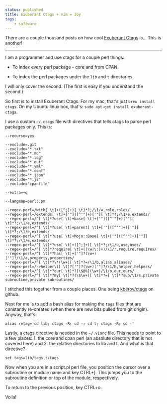 ```yaml
---
status: published
title: Exuberant Ctags + vim = Joy
tags:
    - software
---
```

There are a couple thousand posts on how cool [Exuberant Ctags](http://ctags.sourceforge.net/) is... This is another!

---
I am a programmer and use ctags for a couple perl things:

* To index every perl package - core and from CPAN.

* To index the perl packages under the `lib` and `t` directories.

I will only cover the second.  (The first is easy if you understand the second.)

So first is to install Exuberant Ctags.  For my mac, that's just `brew install ctags`.  On my Ubuntu linux box, that's: `sudo apt-get install exuberant-ctags`.

I use a custom `~/.ctags` file with directives that tells ctags to parse perl packages only.  This is:

    --recurse=yes
     
    --exclude=.git
    --exclude="*.txt"
    --exclude="*.md"
    --exclude="*.log"
    --exclude="*.out"
    --exclude="*.yml"
    --exclude="*.conf"
    --exclude="*.json"
    --exclude="*.js"
    --exclude="cpanfile"
     
    --extra=+q
     
    --langmap=perl:.pm
     
    --regex-perl=/with[ \t]+([^;]+)[ \t]*?;/\1/w,role,roles/
    --regex-perl=/extends[ \t]+['"]([^'"]+)['"][ \t]*?;/\1/e,extends/
    --regex-perl=/^[ \t]*?use[ \t]+base[ \t]+['"]([^'"]+)['"][ \t]*?;/\1/e,extends/
    --regex-perl=/^[ \t]*?use[ \t]+parent[ \t]+['"]([^'"]+)['"][ \t]*?;/\1/e,extends/
    --regex-perl=/^[ \t]*?use[ \t]+Mojo::Base[ \t]+['"]([^'"]+)['"][ \t]*?;/\1/e,extends/
    --regex-perl=/^[ \t]*?use[ \t]+([^;]+)[ \t]*?;/\1/u,use,uses/
    --regex-perl=/^[ \t]*?require[ \t]+((\w|\:)+)/\1/r,require,requires/
    --regex-perl=/^[ \t]*?has[ \t]+['"]?(\w+)['"]?/\1/a,property,properties/
    --regex-perl=/^[ \t]*?\*(\w+)[ \t]*?=/\1/b,alias,aliases/
    --regex-perl=/->helper\([ \t]?['"]?(\w+)['"]?/\1/h,helper,helpers/
    --regex-perl=/^[ \t]*?our[ \t]*?[\$@%](\w+)/\1/o,our,ours/
    --regex-perl=/^[ \t]*?my[ \t]*?(\$\w+)[ \t]*?=[ \t]*?sub/\1/s,private subroutine,private subroutines/

I stitched this together from a couple places.  One being [kberov/ctags](https://github.com/kberov/ctags) on github.

Next for me is to add a bash alias for making the `tags` files that are constantly re-created (when there are new bits pulled from git origin).  Anyway, that's:

    alias retag='cd lib; ctags -R; cd -; cd t; ctags -R; cd -'

Lastly, a ctags directive is needed in the `~/.vimrc` file.  This needs to point to a few places: 1. the core and cpan perl (an absolute directory that is not covered here) and 2. the relative directories to lib and t.  And what is that directive?

    set tags=lib/tags,t/tags

Now when you are in a script.pl perl file, you position the cursor over a subroutine or module name and key CTRL+].  This jumps you to the subroutine definition or top of the module, respectively.

To return to the previous position, key CTRL+o.

Voila!
